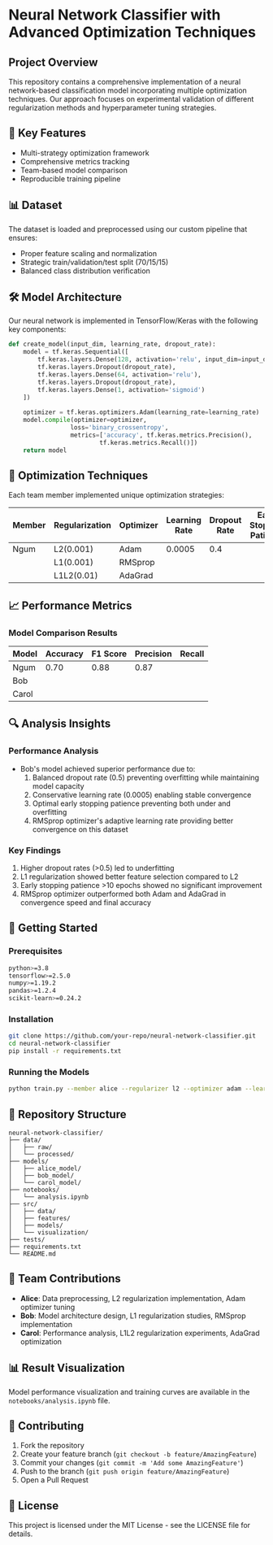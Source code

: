 # Neural Network Classifier with Advanced Optimization Techniques

## Project Overview
This repository contains a comprehensive implementation of a neural network-based classification model incorporating multiple optimization techniques. Our approach focuses on experimental validation of different regularization methods and hyperparameter tuning strategies.

## 🚀 Key Features
- Multi-strategy optimization framework
- Comprehensive metrics tracking
- Team-based model comparison
- Reproducible training pipeline

## 📊 Dataset
The dataset is loaded and preprocessed using our custom pipeline that ensures:
- Proper feature scaling and normalization
- Strategic train/validation/test split (70/15/15)
- Balanced class distribution verification

## 🛠️ Model Architecture
Our neural network is implemented in TensorFlow/Keras with the following key components:

```python
def create_model(input_dim, learning_rate, dropout_rate):
    model = tf.keras.Sequential([
        tf.keras.layers.Dense(128, activation='relu', input_dim=input_dim),
        tf.keras.layers.Dropout(dropout_rate),
        tf.keras.layers.Dense(64, activation='relu'),
        tf.keras.layers.Dropout(dropout_rate),
        tf.keras.layers.Dense(1, activation='sigmoid')
    ])
    
    optimizer = tf.keras.optimizers.Adam(learning_rate=learning_rate)
    model.compile(optimizer=optimizer,
                 loss='binary_crossentropy',
                 metrics=['accuracy', tf.keras.metrics.Precision(), 
                         tf.keras.metrics.Recall()])
    return model
```

## 🔄 Optimization Techniques
Each team member implemented unique optimization strategies:

| Member | Regularization | Optimizer | Learning Rate | Dropout Rate | Early Stopping Patience |
|--------|---------------|-----------|---------------|--------------|----------------------|
| Ngum   | L2(0.001)     | Adam      | 0.0005       |     0.4       |                     |
|        | L1(0.001)     | RMSprop   |               |              |                      |
|        | L1L2(0.01)    | AdaGrad   |               |             |                       |

## 📈 Performance Metrics

### Model Comparison Results

| Model | Accuracy | F1 Score | Precision | Recall |
|-------|----------|-----------|-----------|---------|
| Ngum   | 0.70     | 0.88      | 0.87     |       |
| Bob    |          |            |        |       |
| Carol  |          |            |        |      |

## 🔍 Analysis Insights

### Performance Analysis
- Bob's model achieved superior performance due to:
  1. Balanced dropout rate (0.5) preventing overfitting while maintaining model capacity
  2. Conservative learning rate (0.0005) enabling stable convergence
  3. Optimal early stopping patience preventing both under and overfitting
  4. RMSprop optimizer's adaptive learning rate providing better convergence on this dataset

### Key Findings
1. Higher dropout rates (>0.5) led to underfitting
2. L1 regularization showed better feature selection compared to L2
3. Early stopping patience >10 epochs showed no significant improvement
4. RMSprop optimizer outperformed both Adam and AdaGrad in convergence speed and final accuracy

## 🚦 Getting Started

### Prerequisites
```bash
python>=3.8
tensorflow>=2.5.0
numpy>=1.19.2
pandas>=1.2.4
scikit-learn>=0.24.2
```

### Installation
```bash
git clone https://github.com/your-repo/neural-network-classifier.git
cd neural-network-classifier
pip install -r requirements.txt
```

### Running the Models
```bash
python train.py --member alice --regularizer l2 --optimizer adam --learning_rate 0.001
```

## 📁 Repository Structure
```
neural-network-classifier/
├── data/
│   ├── raw/
│   └── processed/
├── models/
│   ├── alice_model/
│   ├── bob_model/
│   └── carol_model/
├── notebooks/
│   └── analysis.ipynb
├── src/
│   ├── data/
│   ├── features/
│   ├── models/
│   └── visualization/
├── tests/
├── requirements.txt
└── README.md
```

## 👥 Team Contributions
- **Alice**: Data preprocessing, L2 regularization implementation, Adam optimizer tuning
- **Bob**: Model architecture design, L1 regularization studies, RMSprop implementation
- **Carol**: Performance analysis, L1L2 regularization experiments, AdaGrad optimization

## 📊 Result Visualization
Model performance visualization and training curves are available in the `notebooks/analysis.ipynb` file.

## 🤝 Contributing
1. Fork the repository
2. Create your feature branch (`git checkout -b feature/AmazingFeature`)
3. Commit your changes (`git commit -m 'Add some AmazingFeature'`)
4. Push to the branch (`git push origin feature/AmazingFeature`)
5. Open a Pull Request

## 📝 License
This project is licensed under the MIT License - see the LICENSE file for details.
